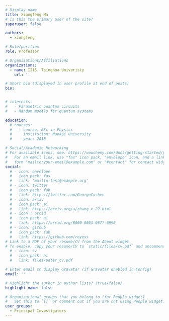 ```yaml
---
# Display name
title: Xiongfeng Ma
# Is this the primary user of the site?
superuser: false

authors:
  - xiongfeng

# Role/position
role: Professor

# Organizations/Affiliations
organizations:
  - name: IIIS, Tsinghua Univeristy
    url: ''

# Short bio (displayed in user profile at end of posts)
bio:


# interests:
#   - Parametric quantum circuits
#   - Random models for quantum systems

education:
  # courses:
  #   - course: BSc in Physics
  #     institution: Nankai University
  #     year: 2018

# Social/Academic Networking
# For available icons, see: https://wowchemy.com/docs/getting-started/page-builder/#icons
#   For an email link, use "fas" icon pack, "envelope" icon, and a link in the
#   form "mailto:your-email@example.com" or "#contact" for contact widget.
social:
  # - icon: envelope
  #   icon_pack: fas
  #   link: 'mailto:test@example.org'
  # - icon: twitter
  #   icon_pack: fab
  #   link: https://twitter.com/GeorgeCushen
  # - icon: arxiv
  #   icon_pack: ai
  #   link: https://arxiv.org/a/zhang_x_22.html
  # - icon : orcid
  #   icon_pack: ai
  #   link: https://orcid.org/0000-0003-0677-6996
  # - icon: github
  #   icon_pack: fab
  #   link: https://github.com/royess
# Link to a PDF of your resume/CV from the About widget.
# To enable, copy your resume/CV to `static/files/cv.pdf` and uncomment the lines below.
  # - icon: cv
  #   icon_pack: ai
  #   link: files/peter_cv.pdf

# Enter email to display Gravatar (if Gravatar enabled in Config)
email: ''

# Highlight the author in author lists? (true/false)
highlight_name: false

# Organizational groups that you belong to (for People widget)
#   Set this to `[]` or comment out if you are not using People widget.
user_groups:
  - Principal Investigators
---
```


